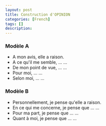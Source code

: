 ```yaml
---
layout: post
title: Construction d'OPINION
categories: [French]
tags: []
description: 
---
```

### Modèle A
- A mon avis, elle a raison.
- A ce qu'il me semble, ... ...
- De mon point de vue, ... ...
- Pour moi, ... ...
- Selon moi, ... ...

### Modèle B
- Personnellement, je pense qu'elle a raison.
- En ce qui me concerne, je pense que ... ...
- Pour ma part, je pense que ... ...
- Quant à moi, je pense que ... ...